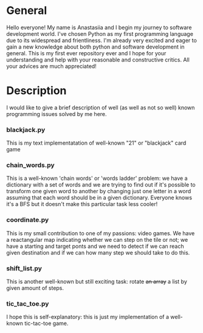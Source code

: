 # General

Hello everyone!
My name is Anastasiia and I begin my journey to software development world. I've chosen Python as my first programming language due to its widespread and frientliness. I'm already very excited and eager to gain a new knowledge about both python and software development in general. This is my first ever repository ever and I hope for your understanding and help with your reasonable and constructive critics. All your advices are much appreciated!

# Description

I would like to give a brief description of well (as well as not so well) known programming issues solved by me here.
### blackjack.py
This is my text implementatation of well-known "21" or "blackjack" card game
### chain_words.py
This is a well-known 'chain words' or 'words ladder' problem: we have a dictionary with a set of words and we are trying to find out if it's possible to transform one given word to another by changing just one letter in a word assuming that each word should be in a given dictionary. Everyone knows it's a BFS but it doesn't make this particular task less cooler!
### coordinate.py
This is my small contribution to one of my passions: video games. We have a reactangular map indicating whether we can step on the tile or not; we have a starting and target ponts and we need to detect if we can reach given destination and if we can how many step we should take to do this.
### shift_list.py
This is another well-known but still exciting task: rotate ~~an array~~ a list by given amount of steps.
### tic_tac_toe.py
I hope this is self-explanatory: this is just my implementation of a well-known tic-tac-toe game.
